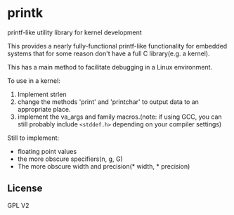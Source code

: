 # printk
printf-like utility library for kernel development

This provides a nearly fully-functional printf-like functionality
for embedded systems that for some reason don't have a full C
library(e.g. a kernel).

This has a main method to facilitate debugging in a Linux
environment.

To use in a kernel:

1. Implement strlen
2. change the methods 'print' and 'printchar' to output data
 to an appropriate place.
3. implement the va_args and family macros.(note: if using GCC,
you can still probably include `<stddef.h>` depending on your
compiler settings)

Still to implement:
- floating point values
- the more obscure specifiers(n, g, G)
- The more obscure width and precision(\* width, \* precision)

## License

GPL V2
